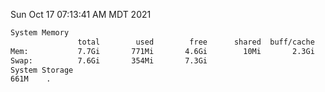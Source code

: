 Sun Oct 17 07:13:41 AM MDT 2021
```bash
System Memory
               total        used        free      shared  buff/cache   available
Mem:           7.7Gi       771Mi       4.6Gi        10Mi       2.3Gi       6.5Gi
Swap:          7.6Gi       354Mi       7.3Gi
System Storage
661M	.
```
```bash

